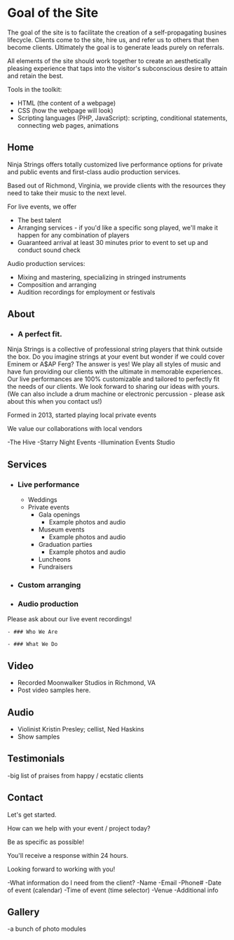 # Goal of the Site

The goal of the site is to facilitate the creation of a self-propagating busines lifecycle.  Clients come to the site, hire us, and refer us to others that then become clients.  Ultimately the goal is to generate leads purely on referrals.

All elements of the site should work together to create an aesthetically pleasing experience that taps into the visitor's subconscious desire to attain and retain the best.

Tools in the toolkit:

- HTML (the content of a webpage)
- CSS (how the webpage will look)
- Scripting languages (PHP, JavaScript): scripting, conditional statements, connecting web pages, animations

## Home

Ninja Strings offers totally customized live performance options for private and public events and first-class audio production services.

Based out of Richmond, Virginia, we provide clients with the resources they need to take their music to the next level.

For live events, we offer

- The best talent
- Arranging services - if you'd like a specific song played, we'll make it happen for any combination of players
- Guaranteed arrival at least 30 minutes prior to event to set up and conduct sound check

Audio production services:

- Mixing and mastering, specializing in stringed instruments
- Composition and arranging
- Audition recordings for employment or festivals

## About 
	
- ### A perfect fit.

Ninja Strings is a collective of professional string players that think outside the box.  Do you imagine strings at your event but wonder if we could cover Eminem or A$AP Ferg?  The answer is yes!  We play all styles of music and have fun providing our clients with the ultimate in memorable experiences.  Our live performances are 100% customizable and tailored to perfectly fit the needs of our clients.  We look forward to sharing our ideas with yours.  (We can also include a drum machine or electronic percussion - please ask about this when you contact us!)


Formed in 2013, started playing local private events

We value our collaborations with local vendors

-The Hive
-Starry Night Events
-Illumination Events Studio

## Services

- ### Live performance
	- Weddings
	- Private events
		- Gala openings
			- Example photos and audio
		- Museum events
			- Example photos and audio
		- Graduation parties
			- Example photos and audio
		- Luncheons
		- Fundraisers

- ### Custom arranging

- ### Audio production



Please ask about our live event recordings!
	
	- ### Who We Are

	- ### What We Do

## Video
	
- Recorded Moonwalker Studios in Richmond, VA
- Post video samples here.


## Audio

- Violinist Kristin Presley; cellist, Ned Haskins
- Show samples



## Testimonials
-big list of praises from happy / ecstatic clients 


## Contact

Let's get started.

How can we help with your event / project today?

Be as specific as possible!

You'll receive a response within 24 hours.

Looking forward to working with you!

-What information do I need from the client?
	-Name
	-Email 
	-Phone# 
	-Date of event (calendar)
	-Time of event (time selector)
	-Venue
	-Additional info


## Gallery

-a bunch of photo modules
